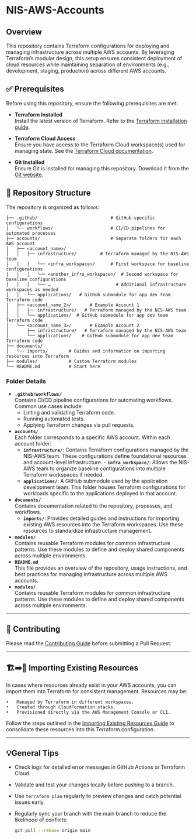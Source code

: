 # NIS-AWS-Accounts

## Overview

This repository contains Terraform configurations for deploying and managing infrastructure across multiple AWS accounts. By leveraging Terraform’s modular design, this setup ensures consistent deployment of cloud resources while maintaining separation of environments (e.g., development, staging, production) across different AWS accounts.


## ✅ Prerequisites
Before using this repository, ensure the following prerequisites are met:

- **Terraform Installed**  
  Install the latest version of Terraform. Refer to the [Terraform installation guide](https://developer.hashicorp.com/terraform/tutorials/aws-get-started/install-cli).

- **Terraform Cloud Access**  
  Ensure you have access to the Terraform Cloud workspace(s) used for managing state. See the [Terraform Cloud documentation](https://developer.hashicorp.com/terraform/cloud).

- **Git Installed**  
  Ensure Git is installed for managing this repository. Download it from the [Git website](https://git-scm.com/).

## 📂 Repository Structure

The repository is organized as follows:

```
├── .github/            				# GitHub-specific configurations
│   └── workflows/      				# CI/CD pipelines for automated processes
├── accounts/           				# Separate folders for each AWS account
│   ├── <account_name>/
│   │   ├── infrastructure/         # Terraform managed by the NIS-AWS team
│   │   │   └── <infra_workspace>/  	# First workspace for baseline configurations
│   │   │   └── <another_infra_workspace>/  # Second workspace for baseline configurations
│   │   │   └── …                   	  # Additional infrastructure workspaces as needed
│   │   └── applications/   # GitHub submodule for app dev team Terraform code
│   ├── <account_name_2>/       # Example Account 1
│   │   ├── infrastructure/   # Terraform managed by the NIS-AWS team
│   │   └── applications/  # GitHub submodule for app dev team Terraform code
│   └── <account_name_3>/       # Example Account 2
│       ├── infrastructure/   # Terraform managed by the NIS-AWS team
│       └── applications/    # GitHub submodule for app dev team Terraform code
├── documents/ 
│   └── imports/        # Guides and information on importing resources into Terraform
├── modules/            # Custom Terraform modules
└── README.md           # Start here
```
### Folder Details
- **`.github/workflows/`**  
  Contains CI/CD pipeline configurations for automating workflows. Common use cases include:
  - Linting and validating Terraform code.
  - Running automated tests.
  - Applying Terraform changes via pull requests.
- **`accounts/`**  
  Each folder corresponds to a specific AWS account. Within each account folder:
  - **`infrastructure/`**: Contains Terraform configurations managed by the NIS-AWS team. These configurations define foundational resources and account-level infrastructure.
    	- **`infra_workspace/`**: Allows the NIS-AWS team to organize baseline configurations into multiple Terraform workspaces if needed.
  - **`applications/`**: A GitHub submodule used by the application development team. This folder houses Terraform configurations for workloads specific to the applications deployed in that account.
- **`documents/`**  
  Contains documentation related to the repository, processes, and workflows.
  - **`imports/`**: Provides detailed guides and instructions for importing existing AWS resources into the Terraform workspaces. Use these resources to standardize infrastructure management.
- **`modules/`**  
  Contains reusable Terraform modules for common infrastructure patterns. Use these modules to define and deploy shared components across multiple environments.
- **`README.md`**  
  This file provides an overview of the repository, usage instructions, and best practices for managing infrastructure across multiple AWS accounts.
- **`modules/`**  
  Contains reusable Terraform modules for common infrastructure patterns. Use these modules to define and deploy shared components across multiple environments.

---
## 📖 Contributing

Please read the [Contributing Guide](./CONTRIBUTING.md) before submitting a Pull Request.

---

## 🏗️➡️📝 Importing Existing Resources

In cases where resources already exist in your AWS accounts, you can import them into Terraform for consistent management. Resources may be:

	•	Managed by Terraform in different workspaces.
	•	Created through CloudFormation stacks.
	•	Provisioned directly via the AWS Management Console or CLI.

Follow the steps outlined in the [Importing Existing Resources Guide](./documents/import/README.md) to consolidate these resources into this Terraform configuration.

---

## 💡General Tips
- Check logs for detailed error messages in GitHub Actions or Terraform Cloud.
- Validate and test your changes locally before pushing to a branch.
- Use `terraform plan` regularly to preview changes and catch potential issues early.
- Regularly sync your branch with the main branch to reduce the likelihood of conflicts:

  ```sh
  git pull --rebase origin main
  ```